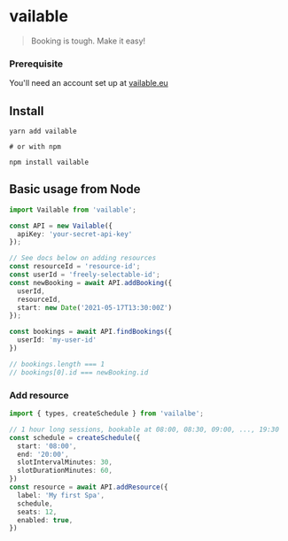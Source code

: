 # vailable

> Booking is tough. Make it easy!

### Prerequisite

You'll need an account set up at [vailable.eu](https://vailable.eu) 

## Install

```
yarn add vailable

# or with npm

npm install vailable
```

## Basic usage from Node 

```ts
import Vailable from 'vailable';

const API = new Vailable({ 
  apiKey: 'your-secret-api-key' 
});

// See docs below on adding resources
const resourceId = 'resource-id';
const userId = 'freely-selectable-id';
const newBooking = await API.addBooking({
  userId,
  resourceId,  
  start: new Date('2021-05-17T13:30:00Z')
});

const bookings = await API.findBookings({ 
  userId: 'my-user-id' 
})

// bookings.length === 1
// bookings[0].id === newBooking.id
```


### Add resource

```ts
import { types, createSchedule } from 'vailalbe';

// 1 hour long sessions, bookable at 08:00, 08:30, 09:00, ..., 19:30
const schedule = createSchedule({
  start: '08:00', 
  end: '20:00', 
  slotIntervalMinutes: 30,
  slotDurationMinutes: 60,
})
const resource = await API.addResource({
  label: 'My first Spa',
  schedule,
  seats: 12,
  enabled: true,
})
